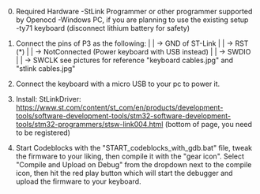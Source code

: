 0) Required Hardware
-StLink Programmer or other programmer supported by Openocd
-Windows PC, if you are planning to use the existing setup
-ty71 keyboard (disconnect lithium battery for safety)

1) Connect the pins of P3 as the following:
    | | -> GND of ST-Link
    | | -> RST (*)
    | | -> NotConnected (Power keyboard with USB instead)
    | | -> SWDIO
    | | -> SWCLK
  see pictures for reference "keyboard cables.jpg" and "stlink cables.jpg"
    
    
2) Connect the keyboard with a micro USB to your pc to power it.

3) Install:
    StLinkDriver: https://www.st.com/content/st_com/en/products/development-tools/software-development-tools/stm32-software-development-tools/stm32-programmers/stsw-link004.html (bottom of page, you need to be registered)

4) Start Codeblocks with the "START_codeblocks_with_gdb.bat" file, tweak the firmware to your liking, then compile it with the "gear icon".
   Select "Compile and Upload on Debug" from the dropdown next to the compile icon, then hit the red play button which will start the debugger and upload the firmware to your keyboard.